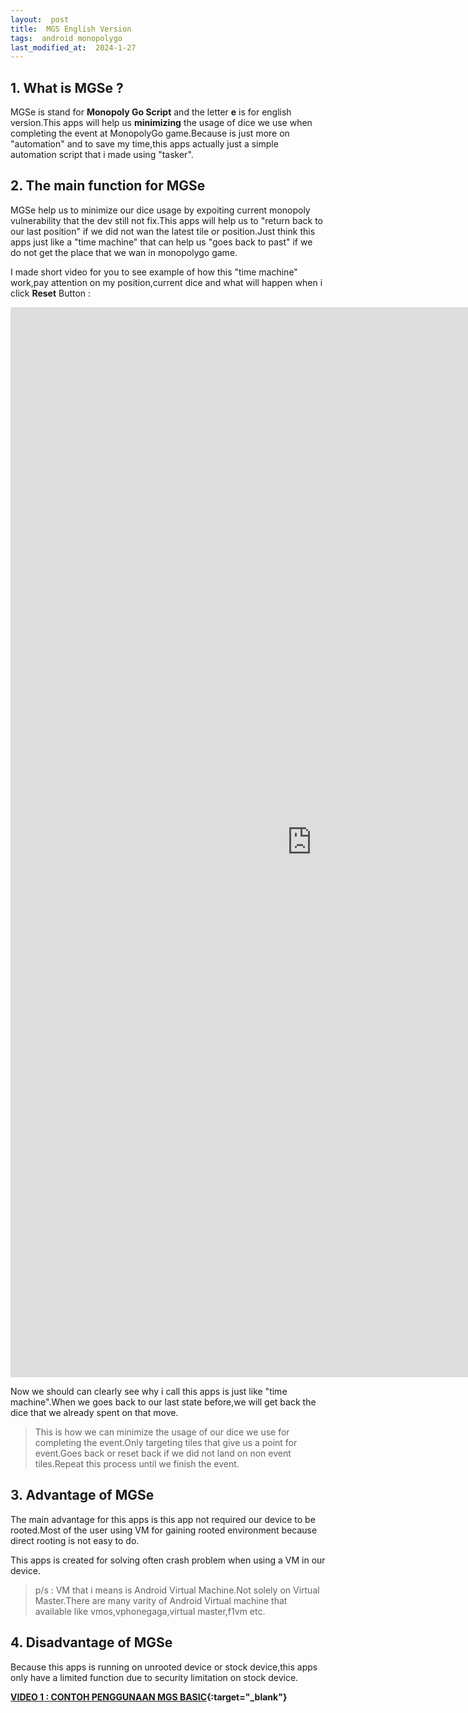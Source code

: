 ```yaml
---
layout:  post
title:  MGS English Version
tags:  android monopolygo
last_modified_at:  2024-1-27
---
```

## 1. What is MGSe ?
MGSe is stand for **Monopoly Go Script** and the letter **e** is for english version.This apps will help us **minimizing** the usage of dice we use when completing the event at MonopolyGo game.Because is just more on "automation" and to save my time,this apps actually just a simple automation script that i made using "tasker".

## 2. The main function for MGSe
MGSe help us to minimize our dice usage by expoiting current monopoly vulnerability that the dev still not fix.This apps will help us to "return back to our last position" if we did not wan the latest tile or position.Just think this apps just like a "time machine" that can help us "goes back to past" if we do not get the place that we wan in monopolygo game.

I made short video for you to see example of how this "time machine" work,pay attention on my position,current dice and what will happen when i click **Reset** Button :

<div class="embed-container"><iframe width="963" height="1712" src="https://www.youtube.com/embed/mOjlXIOrlNg" title="Example usage for MGSe 1" frameborder="0" allow="accelerometer; autoplay; clipboard-write; encrypted-media; gyroscope; picture-in-picture; web-share" allowfullscreen></iframe></div>

Now we should can clearly see why i call this apps is just like "time machine".When we goes back to our last state before,we will get back the dice that we already spent on that move.

> This is how we can minimize the usage of our dice we use for completing the event.Only targeting tiles that give us a point for event.Goes back or reset back if we did not land on non event tiles.Repeat this process until we finish the event.

## 3. Advantage of MGSe
The main advantage for this apps is this app not required our device to be rooted.Most of the user using VM for gaining rooted environment because direct rooting is not easy to do.

This apps is created for solving often crash problem when using a VM in our device.

> p/s : VM that i means is Android Virtual Machine.Not solely on Virtual Master.There are many varity of Android Virtual machine that available like vmos,vphonegaga,virtual master,f1vm etc.

## 4. Disadvantage of MGSe
Because this apps is running on unrooted device or stock device,this apps only have a limited function due to security limitation on stock device.



**[VIDEO 1 : CONTOH PENGGUNAAN MGS BASIC](https://t.me/c/2117155274/20){:target="_blank"}**

